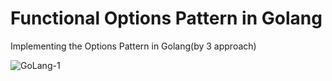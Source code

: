 # Functional Options Pattern in Golang
Implementing the Options Pattern in Golang(by 3 approach)


![GoLang-1](https://user-images.githubusercontent.com/12379287/188309434-44ff7b26-a9f1-4a0d-8f15-95d2d7491f19.png)

